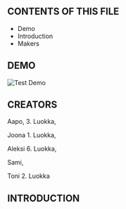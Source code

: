 CONTENTS OF THIS FILE
---------------------
 * Demo
 * Introduction
 * Makers

DEMO
------------
![Test Demo](https://github.com/al-lu/tietovisa/blob/main/demo/demo.gif)

CREATORS
------------

Aapo, 3. Luokka,

Joona 1. Luokka,

Aleksi 6. Luokka,

Sami,

Toni 2. Luokka

INTRODUCTION
------------

